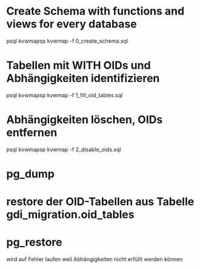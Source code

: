 # Create Schema with functions and views for every database
psql kvwmapsp kvwmap -f 0_create_schema.sql

# Tabellen mit WITH OIDs und Abhängigkeiten identifizieren
psql kvwmapsp kvwmap -f 1_fill_oid_tables.sql

# Abhängigkeiten löschen, OIDs entfernen
psql kvwmapsp kvwmap -f 2_disable_oids.sql

# pg_dump

# restore der OID-Tabellen aus Tabelle gdi_migration.oid_tables

# pg_restore
wird auf Fehler laufen weil Abhängigkeiten nicht erfüllt werden können

# 
